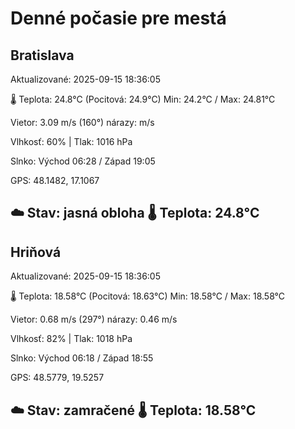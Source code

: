 ﻿# Denné počasie pre mestá

## Bratislava
Aktualizované: 2025-09-15 18:36:05

🌡️ Teplota: 24.8°C 
(Pocitová: 24.9°C)
Min: 24.2°C / Max: 24.81°C

Vietor: 3.09 m/s    (160°) 
nárazy:  m/s

Vlhkosť: 60% | Tlak: 1016 hPa

Slnko: Východ 06:28 / Západ 19:05

GPS: 48.1482, 17.1067

☁️ Stav: jasná obloha        🌡️ Teplota: 24.8°C
---

## Hriňová
Aktualizované: 2025-09-15 18:36:05

🌡️ Teplota: 18.58°C 
(Pocitová: 18.63°C)
Min: 18.58°C / Max: 18.58°C

Vietor: 0.68 m/s (297°)
nárazy: 0.46 m/s

Vlhkosť: 82% | Tlak: 1018 hPa

Slnko: Východ 06:18 / Západ 18:55

GPS: 48.5779, 19.5257

☁️ Stav: zamračené        🌡️ Teplota: 18.58°C
---
